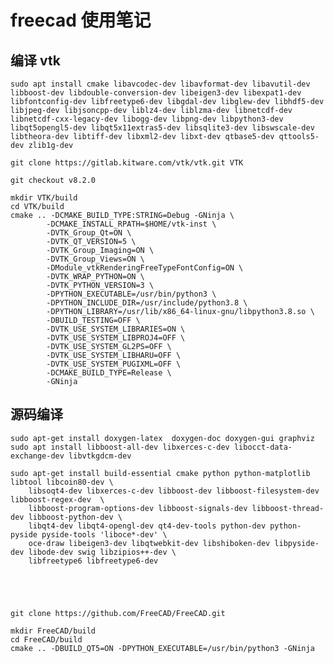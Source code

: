 # freecad 使用笔记

## 编译 vtk

	sudo apt install cmake libavcodec-dev libavformat-dev libavutil-dev libboost-dev libdouble-conversion-dev libeigen3-dev libexpat1-dev libfontconfig-dev libfreetype6-dev libgdal-dev libglew-dev libhdf5-dev libjpeg-dev libjsoncpp-dev liblz4-dev liblzma-dev libnetcdf-dev libnetcdf-cxx-legacy-dev libogg-dev libpng-dev libpython3-dev libqt5opengl5-dev libqt5x11extras5-dev libsqlite3-dev libswscale-dev libtheora-dev libtiff-dev libxml2-dev libxt-dev qtbase5-dev qttools5-dev zlib1g-dev

	git clone https://gitlab.kitware.com/vtk/vtk.git VTK

	git checkout v8.2.0

	mkdir VTK/build
	cd VTK/build
	cmake .. -DCMAKE_BUILD_TYPE:STRING=Debug -GNinja \
			-DCMAKE_INSTALL_RPATH=$HOME/vtk-inst \
			-DVTK_Group_Qt=ON \
			-DVTK_QT_VERSION=5 \
			-DVTK_Group_Imaging=ON \
			-DVTK_Group_Views=ON \
			-DModule_vtkRenderingFreeTypeFontConfig=ON \
			-DVTK_WRAP_PYTHON=ON \
			-DVTK_PYTHON_VERSION=3 \
			-DPYTHON_EXECUTABLE=/usr/bin/python3 \
			-DPYTHON_INCLUDE_DIR=/usr/include/python3.8 \
			-DPYTHON_LIBRARY=/usr/lib/x86_64-linux-gnu/libpython3.8.so \
			-DBUILD_TESTING=OFF \
			-DVTK_USE_SYSTEM_LIBRARIES=ON \
			-DVTK_USE_SYSTEM_LIBPROJ4=OFF \
			-DVTK_USE_SYSTEM_GL2PS=OFF \
			-DVTK_USE_SYSTEM_LIBHARU=OFF \
			-DVTK_USE_SYSTEM_PUGIXML=OFF \
			-DCMAKE_BUILD_TYPE=Release \
			-GNinja



## 源码编译

	sudo apt-get install doxygen-latex  doxygen-doc doxygen-gui graphviz
	sudo apt install libboost-all-dev libxerces-c-dev libocct-data-exchange-dev libvtkgdcm-dev

	sudo apt-get install build-essential cmake python python-matplotlib libtool libcoin80-dev \
		libsoqt4-dev libxerces-c-dev libboost-dev libboost-filesystem-dev libboost-regex-dev  \
		libboost-program-options-dev libboost-signals-dev libboost-thread-dev libboost-python-dev \
		libqt4-dev libqt4-opengl-dev qt4-dev-tools python-dev python-pyside pyside-tools 'liboce*-dev' \
		oce-draw libeigen3-dev libqtwebkit-dev libshiboken-dev libpyside-dev libode-dev swig libzipios++-dev \
		libfreetype6 libfreetype6-dev





	git clone https://github.com/FreeCAD/FreeCAD.git

	mkdir FreeCAD/build
	cd FreeCAD/build
	cmake .. -DBUILD_QT5=ON -DPYTHON_EXECUTABLE=/usr/bin/python3 -GNinja




